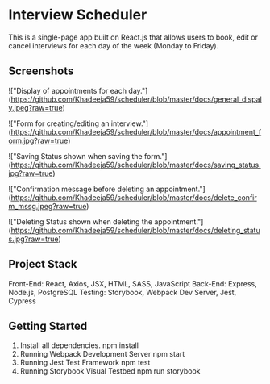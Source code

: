 # Interview Scheduler
This is a single-page app built on React.js that allows users to book, edit or cancel interviews for each day of the week (Monday to Friday).

## Screenshots

!["Display of appointments for each day."] (https://github.com/Khadeeja59/scheduler/blob/master/docs/general_dispaly.jpeg?raw=true)

!["Form for creating/editing an interview."] (https://github.com/Khadeeja59/scheduler/blob/master/docs/appointment_form.jpg?raw=true)

!["Saving Status shown when saving the form."] (https://github.com/Khadeeja59/scheduler/blob/master/docs/saving_status.jpg?raw=true)

!["Confirmation message before deleting an appointment."] (https://github.com/Khadeeja59/scheduler/blob/master/docs/delete_confirm_mssg.jpeg?raw=true)

!["Deleting Status shown when deleting the appointment."] (https://github.com/Khadeeja59/scheduler/blob/master/docs/deleting_status.jpg?raw=true)

## Project Stack
Front-End: React, Axios, JSX, HTML, SASS, JavaScript
Back-End: Express, Node.js, PostgreSQL
Testing: Storybook, Webpack Dev Server, Jest, Cypress

## Getting Started
1. Install all dependencies.
npm install
2. Running Webpack Development Server
npm start
3. Running Jest Test Framework
npm test
4. Running Storybook Visual Testbed
npm run storybook
